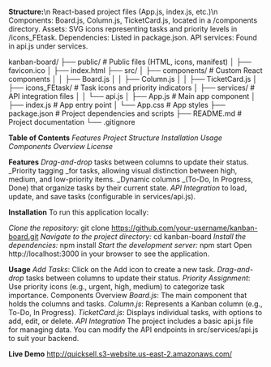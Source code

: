 **Structure:**\n
React-based project files (App.js, index.js, etc.)\n
Components: Board.js, Column.js, TicketCard.js, located in a /components directory.
Assets: SVG icons representing tasks and priority levels in /icons_FEtask.
Dependencies: Listed in package.json.
API services: Found in api.js under services.


kanban-board/
├── public/               # Public files (HTML, icons, manifest)
│   ├── favicon.ico
│   ├── index.html
├── src/
│   ├── components/       # Custom React components
│   │   ├── Board.js
│   │   ├── Column.js
│   │   ├── TicketCard.js
│   ├── icons_FEtask/     # Task icons and priority indicators
│   ├── services/         # API integration files
│   │   └── api.js
│   ├── App.js            # Main app component
│   ├── index.js          # App entry point
│   └── App.css           # App styles
├── package.json          # Project dependencies and scripts
├── README.md             # Project documentation
└── .gitignore


**Table of Contents**
_Features
Project Structure
Installation
Usage
Components Overview
License_

**Features**
_Drag-and-drop_ tasks between columns to update their status.
_Priority tagging _for tasks, allowing visual distinction between high, medium, and low-priority items.
_Dynamic columns _(To-Do, In Progress, Done) that organize tasks by their current state.
_API Integration_ to load, update, and save tasks (configurable in services/api.js).

**Installation**
To run this application locally:

_Clone the repository:_
git clone https://github.com/your-username/kanban-board.git
_Navigate to the project directory:_
cd kanban-board
_Install the dependencies:_
npm install
_Start the development server:_
npm start
Open http://localhost:3000 in your browser to see the application.

**Usage**
_Add Tasks_: Click on the Add icon to create a new task.
_Drag-and-drop_ tasks between columns to update their status.
_Priority Assignment_: Use priority icons (e.g., urgent, high, medium) to categorize task importance.
Components Overview
_Board.js_: The main component that holds the columns and tasks.
_Column.js_: Represents a Kanban column (e.g., To-Do, In Progress).
_TicketCard.js_: Displays individual tasks, with options to add, edit, or delete.
_API Integration_
The project includes a basic api.js file for managing data. You can modify the API endpoints in src/services/api.js to suit your backend.


**Live Demo**
http://quicksell.s3-website.us-east-2.amazonaws.com/
